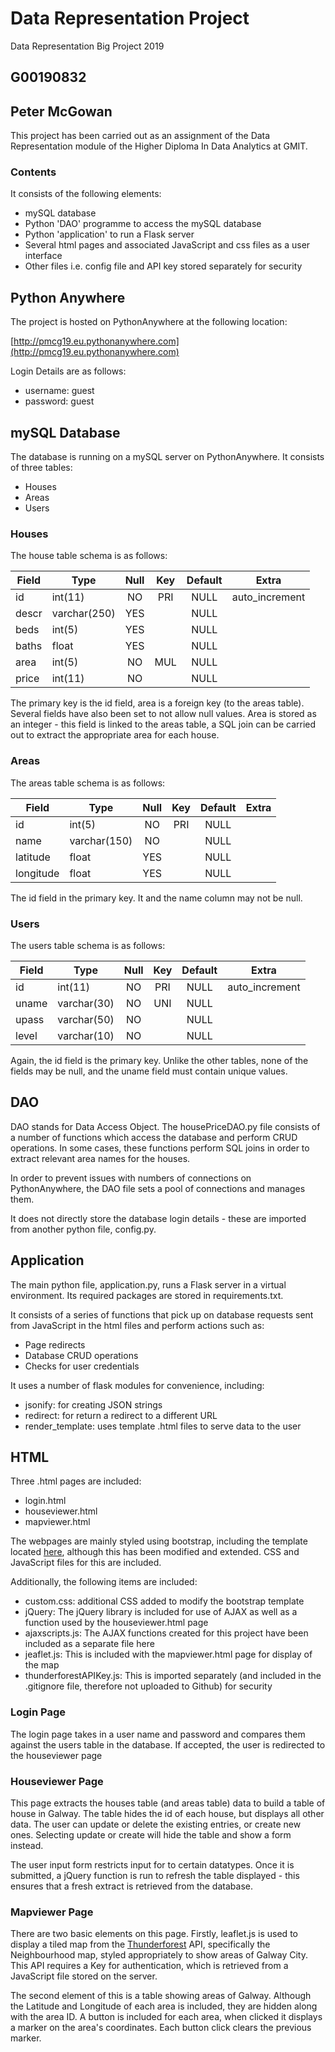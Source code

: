 # Data Representation Project
Data Representation Big Project 2019

## G00190832 
## Peter McGowan

This project has been carried out as an assignment of the Data Representation module of the Higher Diploma In Data Analytics at GMIT.


### Contents
It consists of the following elements:
* mySQL database
* Python 'DAO' programme to access the mySQL database
* Python 'application' to run a Flask server
* Several html pages and associated JavaScript and css files as a user interface
* Other files i.e. config file and API key stored separately for security


## Python Anywhere
The project is hosted on PythonAnywhere at the following location:

[http://pmcg19.eu.pythonanywhere.com](http://pmcg19.eu.pythonanywhere.com)

Login Details are as follows:
* username: guest
* password: guest


## mySQL Database
The database is running on a mySQL server on PythonAnywhere. It consists of three tables:
* Houses
* Areas
* Users

### Houses
The house table schema is as follows:

| Field | Type         | Null | Key | Default | Extra          |    
|-------|--------------|:----:|:---:|:-------:|----------------|
| id    | int(11)      | NO   | PRI | NULL    | auto_increment |
| descr | varchar(250) | YES  |     | NULL    |                |
| beds  | int(5)       | YES  |     | NULL    |                |
| baths | float        | YES  |     | NULL    |                |
| area  | int(5)       | NO   | MUL | NULL    |                |
| price | int(11)      | NO   |     | NULL    |                |

The primary key is the id field, area is a foreign key (to the areas table).
Several fields have also been set to not allow null values.
Area is stored as an integer - this field is linked to the areas table, a SQL join can be carried out to extract the appropriate area for each house.

### Areas
The areas table schema is as follows:

| Field     | Type         | Null | Key | Default | Extra |
|-----------|--------------|:----:|:---:|:-------:|-------|
| id        | int(5)       | NO   | PRI | NULL    |       |
| name      | varchar(150) | NO   |     | NULL    |       |
| latitude  | float        | YES  |     | NULL    |       |
| longitude | float        | YES  |     | NULL    |       |

The id field in the primary key. It and the name column may not be null.

### Users
The users table schema is as follows:

| Field | Type        | Null | Key | Default | Extra          |
|-------|-------------|:----:|:---:|:-------:|----------------|
| id    | int(11)     | NO   | PRI | NULL    | auto_increment |
| uname | varchar(30) | NO   | UNI | NULL    |                |
| upass | varchar(50) | NO   |     | NULL    |                |
| level | varchar(10) | NO   |     | NULL    |                |

Again, the id field is the primary key. Unlike the other tables, none of the fields may be null, and the uname field must contain unique values.


## DAO
DAO stands for Data Access Object. The housePriceDAO.py file consists of a number of functions which access the database and perform CRUD operations. In some cases, these functions perform SQL joins in order to extract relevant area names for the houses.

In order to prevent issues with numbers of connections on PythonAnywhere, the DAO file sets a pool of connections and manages them.

It does not directly store the database login details - these are imported from another python file, config.py.

## Application
The main python file, application.py, runs a Flask server in a virtual environment. Its required packages are stored in requirements.txt.

It consists of a series of functions that pick up on database requests sent from JavaScript in the html files and perform actions such as:
* Page redirects
* Database CRUD operations
* Checks for user credentials

It uses a number of flask modules for convenience, including:
* jsonify: for creating JSON strings
* redirect: for return a redirect to a different URL
* render_template: uses template .html files to serve data to the user

## HTML
Three .html pages are included:
* login.html
* houseviewer.html
* mapviewer.html

The webpages are mainly styled using bootstrap, including the template located [here](https://startbootstrap.com/previews/small-business/), although this has been modified and extended. CSS and JavaScript files for this are included.

Additionally, the following items are included:
* custom.css: additional CSS added to modify the bootstrap template
* jQuery: The jQuery library is included for use of AJAX as well as a function used by the houseviewer.html page
* ajaxscripts.js: The AJAX functions created for this project have been included as a separate file here
* jeaflet.js: This is included with the mapviewer.html page for display of the map
* thunderforestAPIKey.js: This is imported separately (and included in the .gitignore file, therefore not uploaded to Github) for security


### Login Page
The login page takes in a user name and password and compares them against the users table in the database. If accepted, the user is redirected to the houseviewer page

### Houseviewer Page
This page extracts the houses table (and areas table) data to build a table of house in Galway. The table hides the id of each house, but displays all other data. The user can update or delete the existing entries, or create new ones. Selecting update or create will hide the table and show a form instead.

The user input form restricts input for to certain datatypes. Once it is submitted, a jQuery function is run to refresh the table displayed - this ensures that a fresh extract is retrieved from the database.

### Mapviewer Page
There are two basic elements on this page. Firstly, leaflet.js is used to display a tiled map from the [Thunderforest](https://www.thunderforest.com/) API, specifically the Neighbourhood map, styled appropriately to show areas of Galway City. This API requires a Key for authentication, which is retrieved from a JavaScript file stored on the server.

The second element of this is a table showing areas of Galway. Although the Latitude and Longitude of each area is included, they are hidden along with the area ID. A button is included for each area, when clicked it displays a marker on the area's coordinates. Each button click clears the previous marker.
